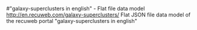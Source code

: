 #"galaxy-superclusters in english" - Flat file data model
http://en.recuweb.com/galaxy-superclusters/
Flat JSON file data model of the recuweb portal "galaxy-superclusters in english"
